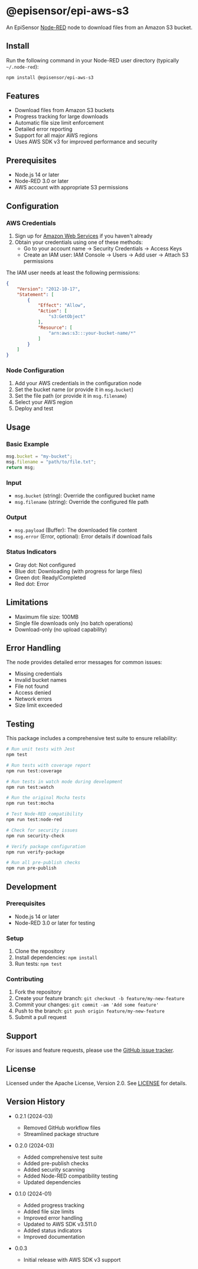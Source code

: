 # @episensor/epi-aws-s3

An EpiSensor [Node-RED](http://nodered.org) node to download files from an Amazon S3 bucket.

## Install

Run the following command in your Node-RED user directory (typically `~/.node-red`):

```bash
npm install @episensor/epi-aws-s3
```

## Features

- Download files from Amazon S3 buckets
- Progress tracking for large downloads
- Automatic file size limit enforcement
- Detailed error reporting
- Support for all major AWS regions
- Uses AWS SDK v3 for improved performance and security

## Prerequisites

- Node.js 14 or later
- Node-RED 3.0 or later
- AWS account with appropriate S3 permissions

## Configuration

### AWS Credentials

1. Sign up for [Amazon Web Services](http://aws.amazon.com/) if you haven't already
2. Obtain your credentials using one of these methods:
   - Go to your account name → Security Credentials → Access Keys
   - Create an IAM user: IAM Console → Users → Add user → Attach S3 permissions

The IAM user needs at least the following permissions:
```json
{
    "Version": "2012-10-17",
    "Statement": [
        {
            "Effect": "Allow",
            "Action": [
                "s3:GetObject"
            ],
            "Resource": [
                "arn:aws:s3:::your-bucket-name/*"
            ]
        }
    ]
}
```

### Node Configuration

1. Add your AWS credentials in the configuration node
2. Set the bucket name (or provide it in `msg.bucket`)
3. Set the file path (or provide it in `msg.filename`)
4. Select your AWS region
5. Deploy and test

## Usage

### Basic Example

```javascript
msg.bucket = "my-bucket";
msg.filename = "path/to/file.txt";
return msg;
```

### Input

- `msg.bucket` (string): Override the configured bucket name
- `msg.filename` (string): Override the configured file path

### Output

- `msg.payload` (Buffer): The downloaded file content
- `msg.error` (Error, optional): Error details if download fails

### Status Indicators

- Gray dot: Not configured
- Blue dot: Downloading (with progress for large files)
- Green dot: Ready/Completed
- Red dot: Error

## Limitations

- Maximum file size: 100MB
- Single file downloads only (no batch operations)
- Download-only (no upload capability)

## Error Handling

The node provides detailed error messages for common issues:

- Missing credentials
- Invalid bucket names
- File not found
- Access denied
- Network errors
- Size limit exceeded

## Testing

This package includes a comprehensive test suite to ensure reliability:

```bash
# Run unit tests with Jest
npm test

# Run tests with coverage report
npm run test:coverage

# Run tests in watch mode during development
npm run test:watch

# Run the original Mocha tests
npm run test:mocha

# Test Node-RED compatibility
npm run test:node-red

# Check for security issues
npm run security-check

# Verify package configuration
npm run verify-package

# Run all pre-publish checks
npm run pre-publish
```

## Development

### Prerequisites

- Node.js 14 or later
- Node-RED 3.0 or later for testing

### Setup

1. Clone the repository
2. Install dependencies: `npm install`
3. Run tests: `npm test`

### Contributing

1. Fork the repository
2. Create your feature branch: `git checkout -b feature/my-new-feature`
3. Commit your changes: `git commit -am 'Add some feature'`
4. Push to the branch: `git push origin feature/my-new-feature`
5. Submit a pull request

## Support

For issues and feature requests, please use the [GitHub issue tracker](https://github.com/episensor/epi-aws-s3/issues).

## License

Licensed under the Apache License, Version 2.0. See [LICENSE](LICENSE) for details.

## Version History

- 0.2.1 (2024-03)
  - Removed GitHub workflow files
  - Streamlined package structure

- 0.2.0 (2024-03)
  - Added comprehensive test suite
  - Added pre-publish checks
  - Added security scanning
  - Added Node-RED compatibility testing
  - Updated dependencies

- 0.1.0 (2024-01)
  - Added progress tracking
  - Added file size limits
  - Improved error handling
  - Updated to AWS SDK v3.511.0
  - Added status indicators
  - Improved documentation

- 0.0.3
  - Initial release with AWS SDK v3 support